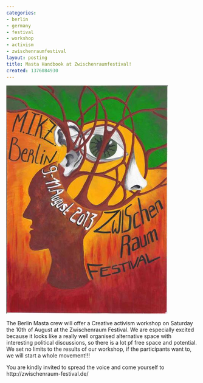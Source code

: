 ```yaml
---
categories:
- berlin
- germany
- festival
- workshop
- activism
- zwischenraumfestival
layout: posting
title: Masta Handbook at Zwischenraumfestival!
created: 1376084930
---
```

<p><a href="http://zwischenraum-festival.de/"><img alt="http://zwischenraum-festival.de/" src="/assets/files/u30/Zwischenraum_Flyer.jpg" style="width: 425px; height: 600px;"></a></p>
<p>The Berlin Masta crew will offer a Creative activism workshop on Saturday the 10th of August at the Zwischenraum Festival. We are especially excited because it looks like a really well organised alternative space with interesting political discussions, so there is a lot pf free space and potential. We set no limits to the results of our workshop, if the participants want to, we will start a whole movement!!!</p>
<p>You are kindly invited to spread the voice and come yourself to http://zwischenraum-festival.de/</p>
